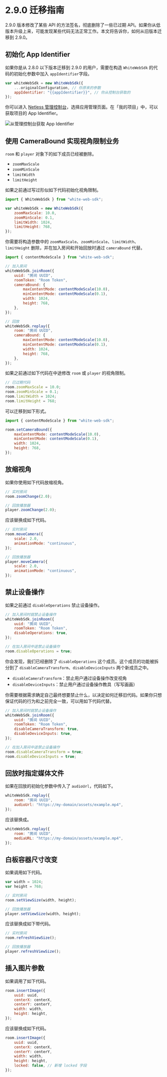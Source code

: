 # 2.9.0 迁移指南

2.9.0 版本修改了某些 API 的方法签名，彻底删除了一些已过期 API。如果你从低版本升级上来，可能发现某些代码无法正常工作。本文将告诉你，如何从旧版本迁移到 2.9.0。

## 初始化 App Identifier

如果你是从 2.8.0 以下版本迁移到 2.9.0 的用户，需要在构造 `WhiteWebSdk` 的代码的初始化参数中加入 `appIdentifier`字段。

```javascript
var whiteWebSdk = new WhiteWebSdk({
    ...originalConfiguration, // 你原来的参数
    appIdentifier: "{{appIdentifier}}", // 你从控制台获取的
});
```

你可以进入 [Netless 管理控制台](https://console.netless.link/)，选择应用管理页面。在「我的项目」中，可以获取项目的 App Identifier。

![&#x4ECE;&#x7BA1;&#x7406;&#x63A7;&#x5236;&#x53F0;&#x83B7;&#x53D6; App Identifier](../.gitbook/assets/app-identifier-example.png)

## 使用 CameraBound 实现视角限制业务

`room` 和 `player` 对象下的如下成员已经被删除。

* `zoomMaxScale`
* `zoomMinScale`
* `limitWidth`
* `limitHeight`

如果之前通过写过形似如下代码初始化视角限制。

```javascript
import { WhiteWebSdk } from "white-web-sdk";

var whiteWebSdk = new WhiteWebSdk({
    zoomMaxScale: 10.0,
    zoomMinScale: 0.1,
    limitWidth: 1024,
    limitHeight: 768,
});
```

你需要将构造参数中的 `zoomMaxScale`、`zoomMinScale`、`limitWidth`、`limitHeight` 删除，并在加入房间和开始回放时通过 `cameraBound` 代替。

```javascript
import { contentModeScale } from "white-web-sdk";

// 加入房间
whiteWebSdk.joinRoom({
    uuid: "房间 UUID",
    roomToken: "Room Token",
    cameraBound: {
        maxContentMode: contentModeScale(10.0),
        minContentMode: contentModeScale(0.1),
        width: 1024,
        height: 768,
    },
});

// 回放
whiteWebSdk.replay({
    room: "房间 UUID",
    cameraBound: {
        maxContentMode: contentModeScale(10.0),
        minContentMode: contentModeScale(0.1),
        width: 1024,
        height: 768,
    },
});
```

如果之前通过如下代码在中途修改 `room` 或 `player` 的视角限制。

```javascript
// 已过期代码
room.zoomMaxScale = 10.0;
room.zoomMinScale = 0.1;
room.limitWidth = 1024;
room.limitHeight = 768;
```

可以迁移到如下形式。

```javascript
import { contentModeScale } from "white-web-sdk";

room.setCameraBound({
    maxContentMode: contentModeScale(10.0),
    minContentMode: contentModeScale(0.1),
    width: 1024,
    height: 768,
});
```

## 放缩视角

如果你使用如下代码放缩视角。

```javascript
// 实时房间
room.zoomChange(2.0);

// 回放播放器
player.zoomChange(2.0);
```

应该替换成如下代码。

```javascript
// 实时房间
room.moveCamera({
    scale: 2.0,
    animationMode: "continuous",
});

// 回放播放器
player.moveCamera({
    scale: 2.0,
    animationMode: "continuous",
});
```

## 禁止设备操作

如果之前通过 `disableOperations` 禁止设备操作。

```javascript
// 加入房间时就禁止设备操作
whiteWebSdk.joinRoom({
    uuid: "房间 UUID",
    roomToken: "Room Token",
    disableOperations: true,
});

// 在加入房间中途禁止设备操作
room.disableOperations = true;
```

你会发现，我们已经删除了 `disableOperations` 这个成员。这个成员的功能被拆分到了 `disableCameraTransform`、`disableDeviceInputs` 两个新成员之中。

* `disableCameraTransform`：禁止用户通过设备操作改变视角
* `disableDeviceInputs`：禁止用户通过设备操作教具（写写画画）

你需要根据需求确定自己最终想要禁止什么，以决定如何迁移旧代码。如果你只想保证代码的行为和之前完全一致，可以用如下代码代替。

```javascript
// 加入房间时就禁止设备操作
whiteWebSdk.joinRoom({
    uuid: "房间 UUID",
    roomToken: "Room Token",
    disableCameraTransform: true,
    disableDeviceInputs: true,
});

// 在加入房间中途禁止设备操作
room.disableCameraTransform = true;
room.disableDeviceInputs = true;
```

## 回放时指定媒体文件

如果在回放的初始化参数中传入了 `audioUrl`，代码如下。

```javascript
whiteWebSdk.replay({
    room: "房间 UUID",
    audioUrl: "https://my-domain/assets/example.mp4",
});
```

应该替换成。

```javascript
whiteWebSdk.replay({
    room: "房间 UUID",
    mediaURL: "https://my-domain/assets/example.mp4",
});
```

## 白板容器尺寸改变

如果调用如下代码。

```javascript
var width = 1024;
var height = 768;

// 实时房间
room.setViewSize(width, height);

// 回放播放器
player.setViewSize(width, height);
```

应该替换成如下带代码。

```javascript
// 实时房间
room.refreshViewSize();

// 回放播放器
player.refreshViewSize();
```

## 插入图片参数

如果调用了如下代码。

```javascript
room.insertImage({
    uuid: uuid,
    centerX: centerX,
    centerY: centerY,
    width: width,
    height: height,
});
```

应该替换成如下代码。

```javascript
room.insertImage({
    uuid: uuid,
    centerX: centerX,
    centerY: centerY,
    width: width,
    height: height,
    locked: false, // 新增 locked 字段
});
```

